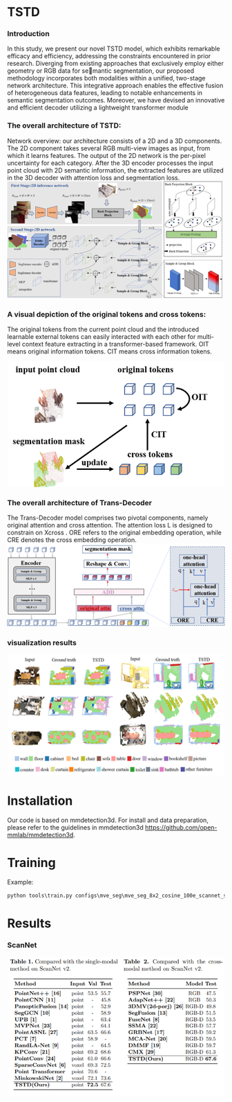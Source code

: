 # TSTD

### Introduction
In this study, we present our novel TSTD model, which exhibits remarkable efficacy and efficiency, addressing the constraints encountered in prior research. Diverging from existing approaches that exclusively employ either geometry or RGB data for semantic segmentation, our proposed methodology incorporates both modalities within a unified, two-stage network architecture. This integrative approach enables the effective fusion of heterogeneous data features,
leading to notable enhancements in semantic segmentation outcomes. Moreover, we have devised an innovative and efficient decoder utilizing a lightweight transformer module


### The overall architecture of TSTD:
Network overview: our architecture consists of a 2D and a 3D components. The 2D component takes several RGB multi-view images as input, from
which it learns features. The output of the 2D network is the per-pixel uncertainty for each category. After the 3D encoder processes the input point cloud
with 2D semantic information, the extracted features are utilized in the 3D decoder with attention loss and segmentation loss.
![image](https://github.com/Whu-gaozhao/TSTD/blob/main/resources/architecture_7.0.png)


### A visual depiction of the original tokens and cross tokens:
The original tokens from the current point cloud and the introduced learnable external tokens can easily interacted with each other for multi-level
context feature extracting in a transformer-based framework. OIT means original information tokens. CIT means cross information tokens.

![image](https://github.com/Whu-gaozhao/TSTD/blob/main/resources/tokens_3.0.png)


### The overall architecture of Trans-Decoder
The Trans-Decoder model comprises two pivotal components, namely original attention and cross attention. The attention loss L is designed to constrain on Xcross . ORE refers to the
original embedding operation, while CRE denotes the cross embedding operation.
![image](https://github.com/Whu-gaozhao/TSTD/blob/main/resources/trans-docoder_6.0.png)


### visualization results
![image](https://github.com/Whu-gaozhao/TSTD/blob/main/resources/vis.png)


# Installation
Our code is based on mmdetection3d. For install and data preparation, please refer to the guidelines in mmdetection3d https://github.com/open-mmlab/mmdetection3d.


# Training
Example:
```python
python tools\train.py configs\mve_seg\mve_seg_8x2_cosine_100e_scannet_seg-3d-23dim.py
```

# Results
### ScanNet
![image](https://github.com/Whu-gaozhao/TSTD/blob/main/resources/result.png)

